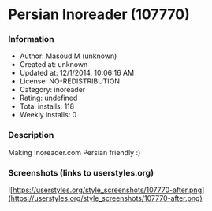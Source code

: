 # Persian Inoreader (107770)

### Information
- Author: Masoud M (unknown)
- Created at: unknown
- Updated at: 12/1/2014, 10:06:16 AM
- License: NO-REDISTRIBUTION
- Category: inoreader
- Rating: undefined
- Total installs: 118
- Weekly installs: 0


### Description
Making Inoreader.com Persian friendly :)


### Screenshots (links to userstyles.org)
![https://userstyles.org/style_screenshots/107770-after.png](https://userstyles.org/style_screenshots/107770-after.png)


